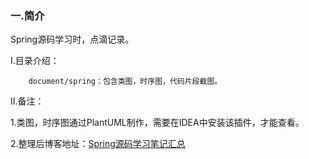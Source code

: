 
### 一.简介

Spring源码学习时，点滴记录。

I.目录介绍：

        document/spring：包含类图，时序图，代码片段截图。

II.备注：

1.类图，时序图通过PlantUML制作，需要在IDEA中安装该插件，才能查看。

2.整理后博客地址：[Spring源码学习笔记汇总](https://czwer.github.io/2018/06/06/Spring%E6%BA%90%E7%A0%81%E5%AD%A6%E4%B9%A0%E7%AC%94%E8%AE%B0%E6%B1%87%E6%80%BB/)
